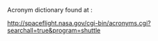 
Acronym dictionary found at :

http://spaceflight.nasa.gov/cgi-bin/acronyms.cgi?searchall=true&program=shuttle

